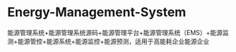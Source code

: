 # Energy-Management-System
能源管理系统+能源管理系统源码+能源管理平台+能源管理系统（EMS）+能源监测+能源管控+能源系统+能源监控+能源预测，适用于高能耗企业能源企业
